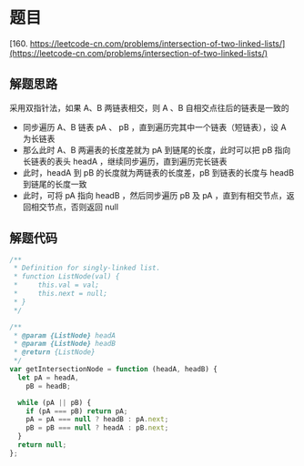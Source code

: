 # 题目

[160. https://leetcode-cn.com/problems/intersection-of-two-linked-lists/](https://leetcode-cn.com/problems/intersection-of-two-linked-lists/)

## 解题思路

采用双指针法，如果 A、B 两链表相交，则 A 、B 自相交点往后的链表是一致的

- 同步遍历 A、B 链表 pA 、 pB ，直到遍历完其中一个链表（短链表），设 A 为长链表
- 那么此时 A、B 两遍表的长度差就为 pA 到链尾的长度，此时可以把 pB 指向长链表的表头 headA ，继续同步遍历，直到遍历完长链表
- 此时，headA 到 pB 的长度就为两链表的长度差，pB 到链表的长度与 headB 到链尾的长度一致
- 此时，可将 pA 指向 headB ，然后同步遍历 pB 及 pA ，直到有相交节点，返回相交节点，否则返回 null

## 解题代码

```js
/**
 * Definition for singly-linked list.
 * function ListNode(val) {
 *     this.val = val;
 *     this.next = null;
 * }
 */

/**
 * @param {ListNode} headA
 * @param {ListNode} headB
 * @return {ListNode}
 */
var getIntersectionNode = function (headA, headB) {
  let pA = headA,
    pB = headB;

  while (pA || pB) {
    if (pA === pB) return pA;
    pA = pA === null ? headB : pA.next;
    pB = pB === null ? headA : pB.next;
  }
  return null;
};
```
